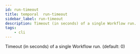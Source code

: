 ```yaml
---
id: run-timeout
title: temporal  run-timeout
sidebar_label: run-timeout
description: Timeout (in seconds) of a single Workflow run. 
tags:
    - cli
---
```


Timeout (in seconds) of a single Workflow run. (default: 0)
